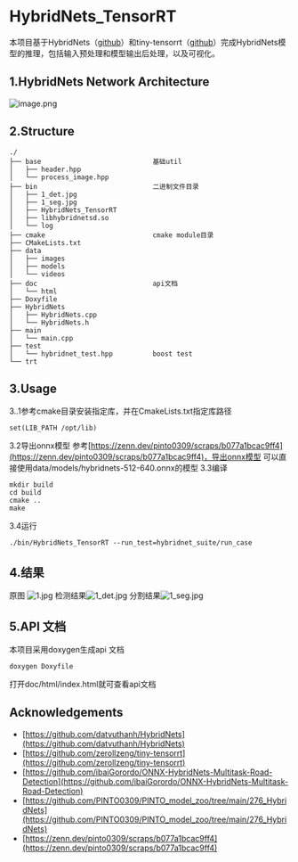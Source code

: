 <a name="W6OJo"></a>
# HybridNets_TensorRT
本项目基于HybridNets（[github](https://github.com/datvuthanh/HybridNets)）和tiny-tensorrt（[github](https://github.com/zerollzeng/tiny-tensorrt)）完成HybridNets模型的推理，包括输入预处理和模型输出后处理，以及可视化。
<a name="GzLN1"></a>
## 1.HybridNets Network Architecture
![image.png](https://cdn.nlark.com/yuque/0/2022/png/1531709/1655979601366-c4b0f517-63b8-4206-a060-9ea03837285c.png#clientId=u6fc22222-4637-4&crop=0&crop=0&crop=1&crop=1&from=paste&height=964&id=ubf14a469&margin=%5Bobject%20Object%5D&name=image.png&originHeight=964&originWidth=1946&originalType=binary&ratio=1&rotation=0&showTitle=false&size=570590&status=done&style=none&taskId=u96400899-05c8-4b91-8d3b-84026494802&title=&width=1946)
<a name="cqDDM"></a>
## 2.Structure
```
./
├── base							基础util
│   ├── header.hpp
│   └── process_image.hpp
├── bin								二进制文件目录
│   ├── 1_det.jpg
│   ├── 1_seg.jpg
│   ├── HybridNets_TensorRT
│   ├── libhybridnetsd.so
│   └── log
├── cmake							cmake module目录
├── CMakeLists.txt				
├── data										
│   ├── images
│   ├── models
│   └── videos
├── doc								api文档
│   └── html
├── Doxyfile
├── HybridNets
│   ├── HybridNets.cpp
│   └── HybridNets.h
├── main
│   └── main.cpp
├── test
│   └── hybridnet_test.hpp			boost test
└── trt
```
<a name="K68bi"></a>
## 3.Usage
3..1参考cmake目录安装指定库，并在CmakeLists.txt指定库路径
```
set(LIB_PATH /opt/lib)
```
3.2导出onnx模型
参考[https://zenn.dev/pinto0309/scraps/b077a1bcac9ff4](https://zenn.dev/pinto0309/scraps/b077a1bcac9ff4)，导出onnx模型
可以直接使用data/models/hybridnets-512-640.onnx的模型
3.3编译
```
mkdir build
cd build
cmake ..
make
```
3.4运行
```
./bin/HybridNets_TensorRT --run_test=hybridnet_suite/run_case
```
<a name="SYKVN"></a>
## 4.结果
原图
![1.jpg](https://cdn.nlark.com/yuque/0/2022/jpeg/1531709/1655983975788-cdb40e56-9d1d-4b3e-96e5-23b240bd36a8.jpeg#clientId=u6fc22222-4637-4&crop=0&crop=0&crop=1&crop=1&from=drop&id=u88c2637c&margin=%5Bobject%20Object%5D&name=1.jpg&originHeight=720&originWidth=1280&originalType=binary&ratio=1&rotation=0&showTitle=false&size=210488&status=done&style=none&taskId=ub5f510c0-1370-408c-a264-c5990a370dc&title=)
检测结果![1_det.jpg](https://cdn.nlark.com/yuque/0/2022/jpeg/1531709/1655983958476-f8f47089-018f-4c66-9456-1b015610b776.jpeg#clientId=u6fc22222-4637-4&crop=0&crop=0&crop=1&crop=1&from=drop&id=ubca00c0d&margin=%5Bobject%20Object%5D&name=1_det.jpg&originHeight=720&originWidth=1280&originalType=binary&ratio=1&rotation=0&showTitle=false&size=219473&status=done&style=none&taskId=ue1177235-5556-447b-a25b-f27efeb8ce8&title=)
分割结果![1_seg.jpg](https://cdn.nlark.com/yuque/0/2022/jpeg/1531709/1655983958381-f6aaf618-36c3-415b-a3f1-d8bdaa2604e4.jpeg#clientId=u6fc22222-4637-4&crop=0&crop=0&crop=1&crop=1&from=drop&id=u7feb0236&margin=%5Bobject%20Object%5D&name=1_seg.jpg&originHeight=720&originWidth=1280&originalType=binary&ratio=1&rotation=0&showTitle=false&size=28113&status=done&style=none&taskId=u76a51a06-3fad-46ba-a0d0-88d450ace13&title=)
<a name="dES6o"></a>
## 5.API 文档
本项目采用doxygen生成api 文档
```
doxygen Doxyfile
```
打开doc/html/index.html就可查看api文档
<a name="C2osG"></a>
## Acknowledgements

- [https://github.com/datvuthanh/HybridNets](https://github.com/datvuthanh/HybridNets)
- [https://github.com/zerollzeng/tiny-tensorrt](https://github.com/zerollzeng/tiny-tensorrt)
- [https://github.com/ibaiGorordo/ONNX-HybridNets-Multitask-Road-Detection](https://github.com/ibaiGorordo/ONNX-HybridNets-Multitask-Road-Detection)
- [https://github.com/PINTO0309/PINTO_model_zoo/tree/main/276_HybridNets](https://github.com/PINTO0309/PINTO_model_zoo/tree/main/276_HybridNets)
- [https://zenn.dev/pinto0309/scraps/b077a1bcac9ff4](https://zenn.dev/pinto0309/scraps/b077a1bcac9ff4)

